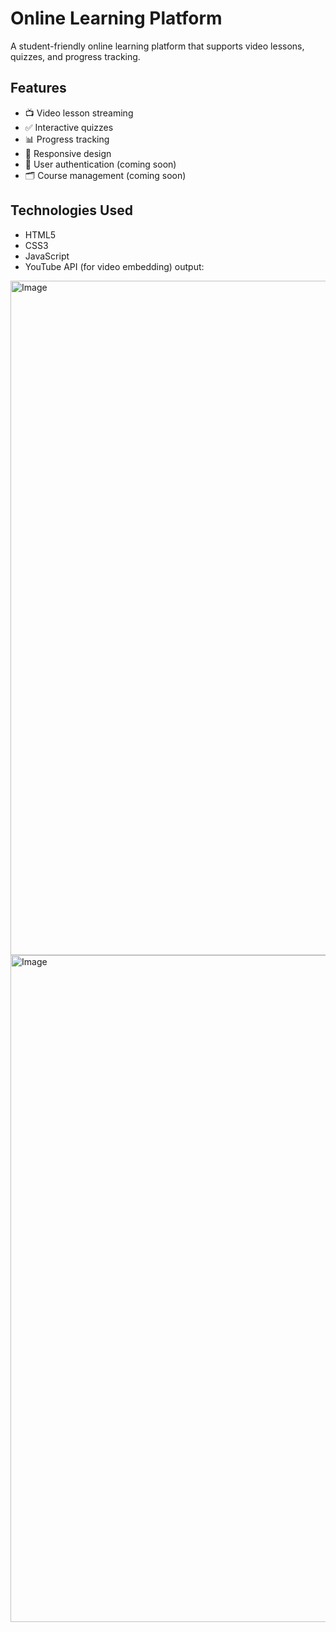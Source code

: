 # Online Learning Platform
A student-friendly online learning platform that supports video lessons, quizzes, and progress tracking.

## Features

- 📺 Video lesson streaming
- ✅ Interactive quizzes
- 📊 Progress tracking
- 📱 Responsive design
- 🔐 User authentication (coming soon)
- 🗂️ Course management (coming soon)

## Technologies Used

- HTML5
- CSS3
- JavaScript
- YouTube API (for video embedding)
output:
<img width="1872" height="1079" alt="Image" src="https://github.com/user-attachments/assets/b017a5c3-f09c-4924-8d1d-42702ebb3e5c" />
<img width="1870" height="1067" alt="Image" src="https://github.com/user-attachments/assets/8871567f-dab2-423b-8339-44f396833b61" />
